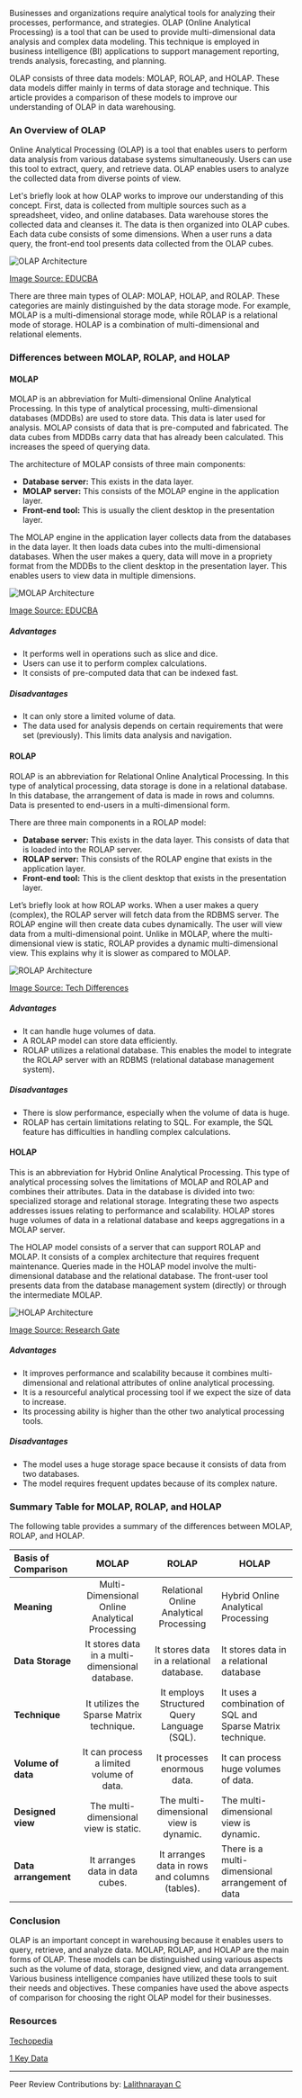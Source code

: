 Businesses and organizations require analytical tools for analyzing their processes, performance, and strategies. OLAP (Online Analytical Processing) is a tool that can be used to provide multi-dimensional data analysis and complex data modeling. This technique is employed in business intelligence (BI) applications to support management reporting, trends analysis, forecasting, and planning. 

OLAP consists of three data models: MOLAP, ROLAP, and HOLAP. These data models differ mainly in terms of data storage and technique. This article provides a comparison of these models to improve our understanding of OLAP in data warehousing. 

### An Overview of OLAP
Online Analytical Processing (OLAP) is a tool that enables users to perform data analysis from various database systems simultaneously. Users can use this tool to extract, query, and retrieve data. OLAP enables users to analyze the collected data from diverse points of view. 

Let's briefly look at how OLAP works to improve our understanding of this concept. First, data is collected from multiple sources such as a spreadsheet, video, and online databases. Data warehouse stores the collected data and cleanses it. The data is then organized into OLAP cubes. Each data cube consists of some dimensions. When a user runs a data query, the front-end tool presents data collected from the OLAP cubes. 

![OLAP Architecture](/engineering-education/molap-vs-rolap-vs-holap/olap-architecture.png)

[Image Source: EDUCBA](https://cdn.educba.com/academy/wp-content/uploads/2019/04/OLAP-Architecture.png)

There are three main types of OLAP: MOLAP, HOLAP, and ROLAP. These categories are mainly distinguished by the data storage mode. For example, MOLAP is a multi-dimensional storage mode, while ROLAP is a relational mode of storage. HOLAP is a combination of multi-dimensional and relational elements. 

### Differences between MOLAP, ROLAP, and HOLAP

#### MOLAP
MOLAP is an abbreviation for Multi-dimensional Online Analytical Processing. In this type of analytical processing, multi-dimensional databases (MDDBs) are used to store data. This data is later used for analysis. MOLAP consists of data that is pre-computed and fabricated. The data cubes from MDDBs carry data that has already been calculated. This increases the speed of querying data.   

The architecture of MOLAP consists of three main components:
* **Database server:** This exists in the data layer.
* **MOLAP server:** This consists of the MOLAP engine in the application layer.
* **Front-end tool:** This is usually the client desktop in the presentation layer. 

The MOLAP engine in the application layer collects data from the databases in the data layer. It then loads data cubes into the multi-dimensional databases. When the user makes a query, data will move in a propriety format from the MDDBs to the client desktop in the presentation layer. This enables users to view data in multiple dimensions.   

![MOLAP Architecture](/engineering-education/molap-vs-rolap-vs-holap/molap-architecture.png)

[Image Source: EDUCBA](https://cdn.educba.com/academy/wp-content/uploads/2019/11/MOLAP-1.png)

##### Advantages 
* It performs well in operations such as slice and dice. 
* Users can use it to perform complex calculations.
* It consists of pre-computed data that can be indexed fast.

##### Disadvantages
* It can only store a limited volume of data.
* The data used for analysis depends on certain requirements that were set (previously). This limits data analysis and navigation. 

#### ROLAP
ROLAP is an abbreviation for Relational Online Analytical Processing. In this type of analytical processing, data storage is done in a relational database. In this database, the arrangement of data is made in rows and columns. Data is presented to end-users in a multi-dimensional form. 

There are three main components in a ROLAP model:
* **Database server:** This exists in the data layer. This consists of data that is loaded into the ROLAP server. 
* **ROLAP server:** This consists of the ROLAP engine that exists in the application layer. 
* **Front-end tool:** This is the client desktop that exists in the presentation layer. 

Let’s briefly look at how ROLAP works. When a user makes a query (complex), the ROLAP server will fetch data from the RDBMS server. The ROLAP engine will then create data cubes dynamically. The user will view data from a multi-dimensional point. Unlike in MOLAP, where the multi-dimensional view is static, ROLAP provides a dynamic multi-dimensional view. This explains why it is slower as compared to MOLAP. 

![ROLAP Architecture](/engineering-education/molap-vs-rolap-vs-holap/rolap-architecture.jpg)

[Image Source: Tech Differences](https://techdifferences.com/wp-content/uploads/2016/12/ROLAP-Model.jpg)

##### Advantages
* It can handle huge volumes of data.
* A ROLAP model can store data efficiently.
* ROLAP utilizes a relational database. This enables the model to integrate the ROLAP server with an RDBMS (relational database management system). 

##### Disadvantages
* There is slow performance, especially when the volume of data is huge.
* ROLAP has certain limitations relating to SQL. For example, the SQL feature has difficulties in handling complex calculations. 
  
#### HOLAP
This is an abbreviation for Hybrid Online Analytical Processing. This type of analytical processing solves the limitations of MOLAP and ROLAP and combines their attributes. Data in the database is divided into two: specialized storage and relational storage. Integrating these two aspects addresses issues relating to performance and scalability. HOLAP stores huge volumes of data in a relational database and keeps aggregations in a MOLAP server. 

The HOLAP model consists of a server that can support ROLAP and MOLAP. It consists of a complex architecture that requires frequent maintenance. Queries made in the HOLAP model involve the multi-dimensional database and the relational database. The front-user tool presents data from the database management system (directly) or through the intermediate MOLAP.  

![HOLAP Architecture](/engineering-education/molap-vs-rolap-vs-holap/holap-architecture.png)

[Image Source: Research Gate](https://www.researchgate.net/profile/Fernando_Almeida21/publication/319852408/figure/download/fig21/AS:539511269412865@1505640918309/HOLAP-architecture-The-main-advantages-of-HOLAP-include-o-High-performance-dimensional.png)

##### Advantages 
* It improves performance and scalability because it combines multi-dimensional and relational attributes of online analytical processing.
* It is a resourceful analytical processing tool if we expect the size of data to increase.
* Its processing ability is higher than the other two analytical processing tools.

##### Disadvantages
* The model uses a huge storage space because it consists of data from two databases.
* The model requires frequent updates because of its complex nature.
  
### Summary Table for MOLAP, ROLAP, and HOLAP
The following table provides a summary of the differences between MOLAP, ROLAP, and HOLAP. 

| Basis of Comparison| MOLAP| ROLAP| HOLAP|
| :----- | :-----: | :-------: | ------|
|**Meaning**|Multi-Dimensional Online Analytical Processing|Relational Online Analytical Processing|Hybrid Online Analytical Processing|
|**Data Storage**|It stores data in a multi-dimensional database.|It stores data in a relational database.|It stores data in a relational database|
|**Technique**|It utilizes the Sparse Matrix technique.|It employs Structured Query Language (SQL).|It uses a combination of SQL and Sparse Matrix technique.|
|**Volume of data**|It can process a limited volume of data.|It processes enormous data.|It can process huge volumes of data.|
|**Designed view**|The multi-dimensional view is static.|The multi-dimensional view is dynamic.|The multi-dimensional view is dynamic.|
|**Data arrangement**|It arranges data in data cubes.|It arranges data in rows and columns (tables).|There is a multi-dimensional arrangement of data|

### Conclusion
OLAP is an important concept in warehousing because it enables users to query, retrieve, and analyze data. MOLAP, ROLAP, and HOLAP are the main forms of OLAP. These models can be distinguished using various aspects such as the volume of data, storage, designed view, and data arrangement. Various business intelligence companies have utilized these tools to suit their needs and objectives. These companies have used the above aspects of comparison for choosing the right OLAP model for their businesses. 

### Resources

[Techopedia]( https://www.techopedia.com/definition/12830/hybrid-online-analytical-processing-holap)

[1 Key Data]( https://www.1keydata.com/datawarehousing/toololap.html)


---
Peer Review Contributions by: [Lalithnarayan C](/engineering-education/authors/lalithnarayan-c/)

